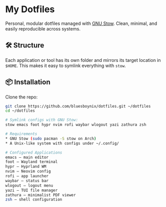 # My Dotfiles

Personal, modular dotfiles managed with [GNU Stow](https://www.gnu.org/software/stow/). Clean, minimal, and easily reproducible across systems.

## 🛠 Structure

Each application or tool has its own folder and mirrors its target location in `$HOME`. This makes it easy to symlink everything with `stow`.

## 📦 Installation

Clone the repo:

```bash
git clone https://github.com/bluesboynix/dotfiles.git ~/dotfiles
cd ~/dotfiles

# Symlink configs with GNU Stow:
stow emacs foot hypr nvim rofi waybar wlogout yazi zathura zsh

# Requirements
* GNU Stow (sudo pacman -S stow on Arch)
* A Unix-like system with configs under ~/.config/

# Configured Applications
emacs – main editor
foot – Wayland terminal
hypr – Hyprland WM
nvim – Neovim config
rofi – app launcher
waybar – status bar
wlogout – logout menu
yazi – TUI file manager
zathura – minimalist PDF viewer
zsh – shell configuration

